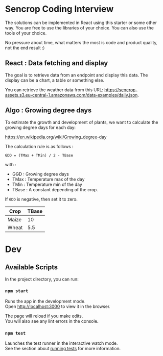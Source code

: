 # Sencrop Coding Interview

The solutions can be implemented in React using this starter or some other way.
You are free to use the libraries of your choice.
You can also use the tools of your choice.

No pressure about time, what matters the most is code and product quality, not the end result :)

## React : Data fetching and display

The goal is to retrieve data from an endpoint and display this data.
The display can be a chart, a table or something else.

You can retrieve the weather data from this URL: https://sencrop-assets.s3.eu-central-1.amazonaws.com/data-examples/daily.json.

## Algo : Growing degree days

To estimate the growth and development of plants, we want to calculate the growing degree days for each day: 

https://en.wikipedia.org/wiki/Growing_degree-day

The calculation rule is as follows :

```
GDD = (TMax + TMin) / 2 - TBase
```
with :
- GGD : Growing degree days
- TMax : Temperature max of the day
- TMin : Temperature min of the day
- TBase : A constant depending of the crop.

If `GDD` is negative, then set it to zero.

| Crop  | TBase |
|-------|-------|
| Maize | 10    |
| Wheat | 5.5   |

# Dev 

## Available Scripts

In the project directory, you can run:

### `npm start`

Runs the app in the development mode.\
Open [http://localhost:3000](http://localhost:3000) to view it in the browser.

The page will reload if you make edits.\
You will also see any lint errors in the console.

### `npm test`

Launches the test runner in the interactive watch mode.\
See the section about [running tests](https://facebook.github.io/create-react-app/docs/running-tests) for more information.


